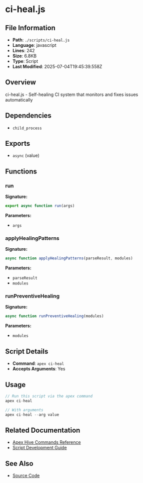 # ci-heal.js

## File Information

- **Path**: `./scripts/ci-heal.js`
- **Language**: javascript
- **Lines**: 242
- **Size**: 6.8KB
- **Type**: Script
- **Last Modified**: 2025-07-04T19:45:39.558Z

## Overview

ci-heal.js - Self-healing CI system that monitors and fixes issues automatically

## Dependencies

- `child_process`

## Exports

- `async` (value)

## Functions

### run

**Signature:**
```javascript
export async function run(args)
```

**Parameters:**
- `args`

### applyHealingPatterns

**Signature:**
```javascript
async function applyHealingPatterns(parseResult, modules)
```

**Parameters:**
- `parseResult`
- `modules`

### runPreventiveHealing

**Signature:**
```javascript
async function runPreventiveHealing(modules)
```

**Parameters:**
- `modules`

## Script Details

- **Command**: `apex ci-heal`
- **Accepts Arguments**: Yes

## Usage

```javascript
// Run this script via the apex command
apex ci-heal

// With arguments
apex ci-heal --arg value
```

## Related Documentation

- [Apex Hive Commands Reference](../architecture/reference/commands/)
- [Script Development Guide](../development/scripts/)

## See Also

- [Source Code](./scripts/ci-heal.js)
